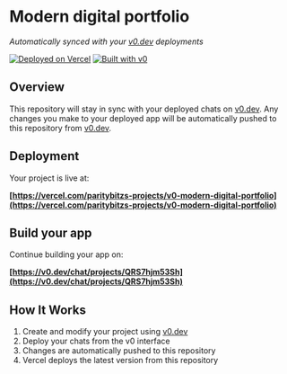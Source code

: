 # Modern digital portfolio

*Automatically synced with your [v0.dev](https://v0.dev) deployments*

[![Deployed on Vercel](https://img.shields.io/badge/Deployed%20on-Vercel-black?style=for-the-badge&logo=vercel)](https://vercel.com/paritybitzs-projects/v0-modern-digital-portfolio)
[![Built with v0](https://img.shields.io/badge/Built%20with-v0.dev-black?style=for-the-badge)](https://v0.dev/chat/projects/QRS7hjm53Sh)

## Overview

This repository will stay in sync with your deployed chats on [v0.dev](https://v0.dev).
Any changes you make to your deployed app will be automatically pushed to this repository from [v0.dev](https://v0.dev).

## Deployment

Your project is live at:

**[https://vercel.com/paritybitzs-projects/v0-modern-digital-portfolio](https://vercel.com/paritybitzs-projects/v0-modern-digital-portfolio)**

## Build your app

Continue building your app on:

**[https://v0.dev/chat/projects/QRS7hjm53Sh](https://v0.dev/chat/projects/QRS7hjm53Sh)**

## How It Works

1. Create and modify your project using [v0.dev](https://v0.dev)
2. Deploy your chats from the v0 interface
3. Changes are automatically pushed to this repository
4. Vercel deploys the latest version from this repository